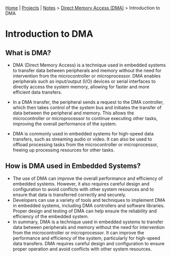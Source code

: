 [Home](../../) | [Projects](../../projects) | [Notes](../) > <a href="./">Direct Memory Access (DMA)</a> > Introduction to DMA

# Introduction to DMA



## What is DMA?

* DMA (Direct Memory Access) is a technique used in embedded systems to transfer data between peripherals and memory without the need for intervention from the microcontroller or microprocessor. DMA enables peripherals such as input/output (I/O) devices or serial interfaces to directly access the system memory, allowing for faster and more efficient data transfers.

* In a DMA transfer, the peripheral sends a request to the DMA controller, which then takes control of the system bus and initiates the transfer of data between the peripheral and memory. This allows the microcontroller or microprocessor to continue executing other tasks, improving the overall performance of the system.

* DMA is commonly used in embedded systems for high-speed data transfers, such as streaming audio or video. It can also be used to offload processing tasks from the microcontroller or microprocessor, freeing up processing resources for other tasks.




## How is DMA used in Embedded Systems?

* The use of DMA can improve the overall performance and efficiency of embedded systems. However, it also requires careful design and configuration to avoid conflicts with other system resources and to ensure that data is transferred correctly and securely.
* Developers can use a variety of tools and techniques to implement DMA in embedded systems, including DMA controllers and software libraries. Proper design and testing of DMA can help ensure the reliability and efficiency of the
  embedded system.
* In summary, DMA is a technique used in embedded systems to transfer data between peripherals and memory without the need for intervention from the microcontroller or microprocessor. It can improve the performance and efficiency of the system, particularly for high-speed data transfers. DMA requires careful design and configuration to ensure proper operation and avoid conflicts with other system resources.
